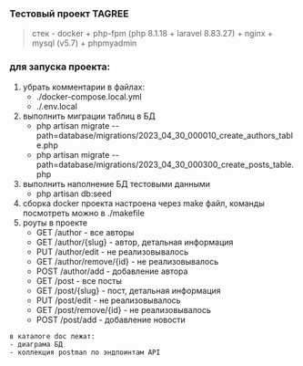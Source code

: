 ### Тестовый проект TAGREE

> стек - docker + php-fpm (php 8.1.18 + laravel 8.83.27) + nginx + mysql (v5.7) + phpmyadmin

### для запуска проекта:
1. убрать комментарии в файлах:
    - ./docker-compose.local.yml
    - ./.env.local
2. выполнить миграции таблиц в БД
    - php artisan migrate --path=database/migrations/2023_04_30_000010_create_authors_table.php
    - php artisan migrate --path=database/migrations/2023_04_30_000300_create_posts_table.php
3. выполнить наполнение БД тестовыми данными
    - php artisan db:seed
4. сборка docker проекта настроена через make файл, команды посмотреть можно в ./makefile
5. роуты в проекте
    - GET /author - все авторы
    - GET /author/{slug} - автор, детальная информация
    - PUT /author/edit - не реализовывалось
    - GET /author/remove/{id} - не реализовывалось
    - POST /author/add - добавление автора
    - GET /post - все посты
    - GET /post/{slug} - пост, детальная информация
    - PUT /post/edit - не реализовывалось
    - GET /post/remove/{id} - не реализовывалось
    - POST /post/add - добавление новости

>
    в каталоге doc лежат:
    - диаграма БД
    - коллекция postman по эндпоинтам API
